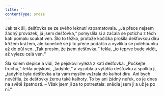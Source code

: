 ```yaml
---
title: ''
contentType: prose
---
```


Jak tak šli, dešťovka se ze svého leknutí vzpamatovala. „Já přece nejsem žádný provázek, já jsem dešťovka,“ pomyslila si a začala se potichu z těch katí pomalu soukat ven. Šlo to těžko, protože kočička prošila dešťovkou díru křížem krážem, ale konečně se jí to přece podařilo a vyvlíkla se polehounku až do půl ven. „Tak prosím, že jsem dešťovka,“ řekla, „to teprve bude vidět, až vylezu celá ven.“

Šla kolem slepice a vidí, že pejskovi vylézá z katí dešťovka. „Počkejte trochu,“ řekla pejskovi, „tadyhle,“ a vyzobla a vytáhla dešťovku a spolkla ji, „tadyhle byla dešťovka a ta vám myslím vyžrala do kalhot díru. Ani bych nevěřila, že dešťovky žerou také kalhoty. To by ani žádný neřek, co je dnes na světě špatnosti. – Však jsem ji za to potrestala: snědla jsem ji a už je po ní.“

